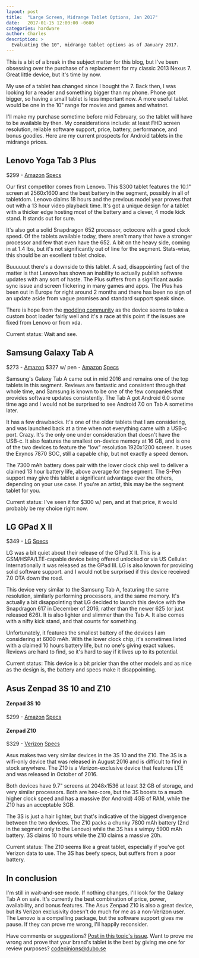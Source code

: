 ```yaml
---
layout: post
title:  "Large Screen, Midrange Tablet Options, Jan 2017"
date:   2017-01-15 12:00:00 -0600
categories: hardware
author: Charles
description: >
  Evaluating the 10", midrange tablet options as of January 2017.
---
```


This is a bit of a break in the subject matter for this blog, but I've been obsessing
over the purchase of a replacement for my classic 2013 Nexus 7. Great little device,
but it's time by now.

My use of a tablet has changed since I bought the 7. Back then, I was looking for a
reader and something bigger than my phone. Phone got bigger, so having a small tablet is
less important now. A more useful tablet would be one in the 10" range for movies and
games and whatnot.

I'll make my purchase sometime before mid February, so the tablet will have to be
available by then. My considerations include: at least FHD screen resolution,
reliable software support, price, battery, performance, and bonus goodies. Here are
my current prospects for Android tablets in the midrange prices.

## Lenovo Yoga Tab 3 Plus

$299 - [Amazon](https://www.amazon.com/Lenovo-Yoga-Tab-Snapdragon-ZA1N0007US/dp/B01N8UG7HA)
[Specs](http://www.gsmarena.com/lenovo_yoga_tab_3_plus-8311.php)

Our first competitor comes from Lenovo. This $300 tablet features the 10.1" screen
at 2560x1600 and the best battery in the segment, possibly in all of tabletdom. Lenovo
claims 18 hours and the previous model year proves that out with a 13 hour video
playback time. It's got a unique design for a tablet with a thicker edge hosting
most of the battery and a clever, 4 mode kick stand. It stands out for sure.

It's also got a solid Snapdragon 652 processor, octocore with a good clock speed.
Of the tablets available today, there aren't many that have a stronger processor and
few that even have the 652. A bit on the heavy side, coming in at 1.4 lbs, but it's
not significantly out of line for the segment. Stats-wise, this should be an excellent
tablet choice.

Buuuuuut there's a downside to this tablet. A sad, disappointing fact of the matter
is that Lenovo has shown an inability to actually publish software updates with any
sort of haste. The Plus suffers from a significant audio sync issue and screen flickering
in many games and apps. The Plus has been out in Europe for right around 2 months
and there has been no sign of an update aside from vague promises and standard support speak since.

There is hope from the [modding community](https://forum.xda-developers.com/thinkpad-tablet/general/beta-twrp-root-disable-encryption-yoga-t3538017)
as the device seems to take a custom boot loader fairly well and it's a race at
this point if the issues are fixed from Lenovo or from xda.

Current status: Wait and see.

## Samsung Galaxy Tab A

$273 - [Amazon](https://www.amazon.com/Samsung-Galaxy-Tablet-Black-SM-T580NZKAXAR/dp/B01EUC7NPI)
$327 w/ pen - [Amazon](https://www.amazon.com/Samsung-Galaxy-Tablet-Black-SM-T580NZKAXAR/dp/B01LFV5SI6)
[Specs](http://www.gsmarena.com/samsung_galaxy_tab_a_10_1_%282016%29-8090.php)

Samsung's Galaxy Tab A came out in mid 2016 and remains one of the top tablets in
this segment. Reviews are fantastic and consistent through that whole time, and Samsung
is known to be one of the few companies that provides software updates consistently.
The Tab A got Android 6.0 some time ago and I would not be surprised to see Android
7.0 on Tab A sometime later.

It has a few drawbacks. It's one of the older tablets that I am considering, and
was launched back at a time when not everything came with a USB-c port. Crazy. It's
the only one under consideration that doesn't have the USB-c. It
also features the smallest on-device memory at 16 GB, and is one of the two devices
to feature the "low" resolution 1920x1200 screen. It uses the Exynos 7870 SOC,
still a capable chip, but not exactly a speed demon.

The 7300 mAh battery does pair with the lower clock chip well to deliver a claimed
13 hour battery life, above average for the segment. The S-Pen support may give this
tablet a significant advantage over the others, depending on your use case. If you're
an artist, this may be the segment tablet for you.

Current status: I've seen it for $300 w/ pen, and at that price, it would probably be my choice right now.

## LG GPad X II

$349 - [LG](http://www.lg.com/us/tablets/lg-UK750-Black-unlocked-g-pad-x-2)
[Specs](http://www.gsmarena.com/lg_g_pad_iii_10_1_fhd-8484.php)

LG was a bit quiet about their release of the GPad X II. This is a GSM/HSPA/LTE-capable
device being offered unlocked or via US Cellular. Internationally it was released
as the GPad III. LG is also known for providing solid software support. and I would
not be surprised if this device received 7.0 OTA down the road.

This device very similar to the Samsung Tab A, featuring the same resolution,
similarly performing processors, and the same memory. It's actually a bit disappointing
that LG decided to launch this device with the Snapdragon 617 in December of 2016,
rather than the newer 625 (or just released 626). It is also lighter and slimmer
than the Tab A. It also comes with a nifty kick stand, and that counts for something.

Unfortunately, it features the smallest battery of the devices I am considering at 6000 mAh.
With the lower clock chip, it's sometimes listed with a claimed 10 hours battery
life, but no one's giving exact values. Reviews are hard to find, so it's hard to
say if it lives up to its potential.

Current status: This device is a bit pricier than the other models and as nice as
the design is, the battery and specs make it disappointing.

## Asus Zenpad 3S 10 and Z10

#### Zenpad 3S 10
$299 - [Amazon](https://www.amazon.com/Zenpad-Z500M-C1-GR-9-7-Inch-Tablet-Titanium/dp/B01MATMXZV)
[Specs](http://www.gsmarena.com/asus_zenpad_3s_10_z500m-8218.php)

#### Zenpad Z10
$329 - [Verizon](https://www.verizonwireless.com/tablets/asus-zenpad-z10/)
[Specs](http://www.gsmarena.com/asus_zenpad_z10_zt500kl-8370.php)

Asus makes two very similar devices in the 3S 10 and the Z10. The 3S is a wifi-only
device that was released in August 2016 and is difficult to find in stock anywhere.
The Z10 is a Verizon-exclusive device that features LTE and was released in October
of 2016.

Both devices have 9.7" screens at 2048x1536 at least 32 GB of storage, and very
similar processors. Both are hex-core, but the 3S boosts to a much higher clock speed
and has a massive (for Android) 4GB of RAM, while the Z10 has an acceptable 3GB.

The 3S is just a hair lighter, but that's indicative of the biggest divergence between
the two devices. The Z10 packs a chunky 7800 mAh battery (2nd in the segment only
to the Lenovo) while the 3S has a wimpy 5900 mAh battery. 3S claims 10 hours while the
Z10 claims a massive 20h.

Current status: The Z10 seems like a great tablet, especially if you've got Verizon
data to use. The 3S has beefy specs, but suffers from a poor battery.

## In conclusion

I'm still in wait-and-see mode. If nothing changes, I'll look for the Galaxy Tab
A on sale. It's currently the best combination of price, power, availability, and
bonus features. The Asus Zenpad Z10 is also a great device, but its Verizon exclusivity
doesn't do much for me as a non-Verizon user. The Lenovo is a compelling package, but the
software support gives me pause. If they can prove me wrong, I'll happily reconsider.

Have comments or suggestions? [Post in this topic's issue](https://github.com/kayakyakr/codepinions/issues/3).
Want to prove me wrong and prove that your brand's tablet is the best by giving me
one for review purposes? <a href="mailto:codepinions@dubo.se">codepinions@dubo.se</a>
